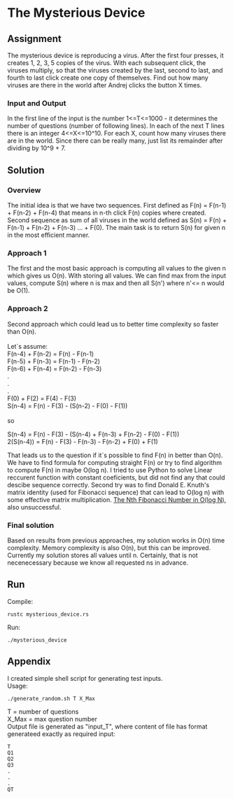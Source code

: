 # The Mysterious Device

## Assignment
The mysterious device is reproducing a virus. After the first four presses, it
creates 1, 2, 3, 5 copies of the virus. With each subsequent click, the viruses
multiply, so that the viruses created by the last, second to
last, and fourth to last click create
one copy of themselves. Find out how many viruses are there in the world after
Andrej clicks the button X times.

### Input and Output
In the first line of the input is the number 1<=T<=1000 - it determines the
number of questions (number of following lines). In each of the next T lines
there is an integer 4<=X<=10^10. For each X, count how many viruses there are
in the world. Since there can be really many, just list its remainder after dividing
by 10^9 + 7.


## Solution
### Overview
The initial idea is that we have two sequences. First defined as F(n) = F(n-1) + F(n-2) + F(n-4) that means in n-th click F(n) copies where created. Second sequence as sum of all viruses in the world defined as S(n) = F(n) + F(n-1) + F(n-2) + F(n-3) ... + F(0). The main task is to return S(n) for given n in the most efficient manner.
### Approach 1
The first and the most basic approach is computing all values to the given n which gives us O(n). With storing all values. We can find max from the input values, compute S(n) where n is max and then all S(n') where n'<= n would be O(1).
### Approach 2
Second approach which could lead us to better time complexity so faster than O(n).
<br />
<br />
Let`s assume:
<br />
F(n-4) + F(n-2) = F(n) - F(n-1)<br />
F(n-5) + F(n-3) = F(n-1) - F(n-2)<br />
F(n-6) + F(n-4) = F(n-2) - F(n-3)<br />
.<br />
.<br />
.<br />
F(0) + F(2) = F(4) - F(3)<br />
S(n-4) = F(n) - F(3) - (S(n-2) - F(0) - F(1))   
<br />
so
<br />

S(n-4) = F(n) - F(3) - (S(n-4) + F(n-3) + F(n-2) - F(0) - F(1))<br />
2(S(n-4)) = F(n) - F(3) - F(n-3) - F(n-2) + F(0) + F(1)

That leads us to the question if it`s possible to find F(n) in better than O(n). We have to find formula for computing straight F(n) or try to find algorithm to compute F(n) in maybe O(log n). I tried to use Python to solve Linear reccurent function with constant coeficients, but did not find any that could descibe sequence correctly. Second try was to find Donald E. Knuth's matrix identity (used for Fibonacci sequence) that can lead to O(log n) with some effective matrix multiplication.
[The Nth Fibonacci Number in O(log N)](https://kukuruku.co/hub/algorithms/the-nth-fibonacci-number-in-olog-n), also unsuccessful.

### Final solution
Based on results from previous approaches, my solution works in O(n) time complexity. Memory complexity is also O(n), but this can be improved. Currently my solution stores all values until n. Certainly, that is not necenecessary because we know all requested ns in advance.


## Run
Compile:
```
rustc mysterious_device.rs
```
Run:
```
./mysterious_device
```

## Appendix
I created simple shell script for generating test inputs.<br />
Usage:
```
./generate_random.sh T X_Max
```
T = number of questions<br />
X_Max = max question number<br />
Output file is generated as "input_T", where content of file has format generateed exactly as required input:
```
T
Q1
Q2
Q3
.
.
.
QT
```



